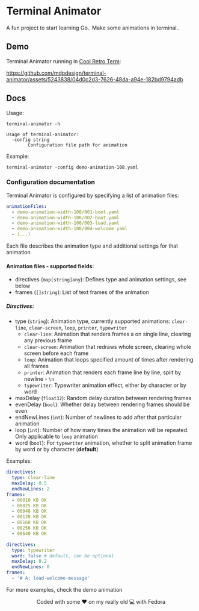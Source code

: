 # Terminal Animator

A fun project to start learning Go.. Make some animations in terminal..

## Demo

Terminal Animator running in [Cool Retro Term](https://github.com/Swordfish90/cool-retro-term):

https://github.com/mdpdesign/terminal-animator/assets/5243838/04d0c2d3-7626-48da-a94e-182bd9794adb

## Docs

Usage:

```shell
terminal-animator -h

Usage of terminal-animator:
  -config string
        Configuration file path for animation
```

Example:

```shell
terminal-animator -config demo-animation-108.yaml
```

### Configuration documentation

Terminal Animator is configured by specifying a list of animation files:

```yaml
animationFiles:
  - demo-animation-width-108/001-boot.yaml
  - demo-animation-width-108/002-boot.yaml
  - demo-animation-width-108/003-load.yaml
  - demo-animation-width-108/004-welcome.yaml
  - (...)
```

Each file describes the animation type and additional settings for that animation

#### Animation files - supported fields:

- directives (`map[string]any`): Defines type and animation settings, see below
- frames (`[]string`): List of text frames of the animation

##### Directives:

- type (`string`): Animation type, currently supported animations: `clear-line`, `clear-screen`, `loop`, `printer`, `typewriter`
  - `clear-line`: Animation that renders frames a on single line, clearing any previous frame
  - `clear-screen`: Animation that redraws whole screen, clearing whole screen before each frame
  - `loop`: Animation that loops specified amount of times after rendering all frames
  - `printer`: Animation that renders each frame line by line, split by newline - `\n`
  - `typewriter`: Typewriter animation effect, either by character or by word
- maxDelay (`float32`): Random delay duration between rendering frames
- evenDelay (`bool`): Whether delay between rendering frames should be even
- endNewLines (`int`): Number of newlines to add after that particular animation
- loop (`int`): Number of how many times the animation will be repeated. Only applicable to `loop` animation
- word (`bool`): For `typewriter` animation, whether to split animation frame by word or by character (**default**)

Examples:

```yaml
directives:
  type: clear-line
  maxDelay: 0.5
  endNewLines: 2
frames:
  - 00010 KB OK
  - 00025 KB OK
  - 00048 KB OK
  - 00128 KB OK
  - 00168 KB OK
  - 00256 KB OK
  - 00640 KB OK
```

```yaml
directives:
  type: typewriter
  word: false # default, can be optional
  maxDelay: 0.2
  endNewLines: 0
frames:
  - '# A: load-welcome-message'
```

For more examples, check the demo animation

<p align=center>Coded with some ❤️ on my really old 💻 with Fedora</p>
